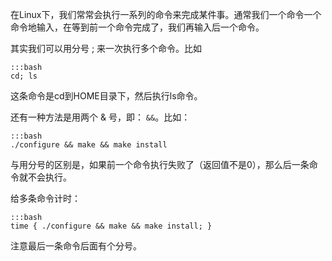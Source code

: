 在Linux下，我们常常会执行一系列的命令来完成某件事。通常我们一个命令一个命令地输入，在等到前一个命令完成了，我们再输入后一个命令。

其实我们可以用分号 ; 来一次执行多个命令。比如

    :::bash
    cd; ls

这条命令是cd到HOME目录下，然后执行ls命令。

还有一种方法是用两个 & 号，即： `&&`。比如：

    :::bash
    ./configure && make && make install

与用分号的区别是，如果前一个命令执行失败了（返回值不是0），那么后一条命令就不会执行。

给多条命令计时：

    :::bash
    time { ./configure && make && make install; }

注意最后一条命令后面有个分号。